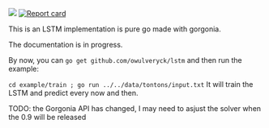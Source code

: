 [![](https://godoc.org/github.com/owulveryck/lstm?status.svg)](http://godoc.org/github.com/owulveryck/lstm)
[![Report card](https://goreportcard.com/badge/github.com/owulveryck/lstm)](https://goreportcard.com/report/github.com/owulveryck/lstm)

This is an LSTM implementation is pure go made with gorgonia.

The documentation is in progress.

By now, you can `go get github.com/owulveryck/lstm` and then run the example:

`cd example/train ; go run ../../data/tontons/input.txt`
It will train the LSTM and predict every now and then.

TODO: the Gorgonia API has changed, I may need to asjust the solver when the 0.9 will be released




